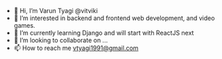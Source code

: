 - 👋 Hi, I’m Varun Tyagi @vitviki 
- 👀 I’m interested in backend and frontend web development, and video games.
- 🌱 I’m currently learning Django and will start with ReactJS next
- 💞️ I’m looking to collaborate on ...
- 📫 How to reach me vtyagi1991@gmail.com

<!---
vitviki/vitviki is a ✨ special ✨ repository because its `README.md` (this file) appears on your GitHub profile.
You can click the Preview link to take a look at your changes.
--->
